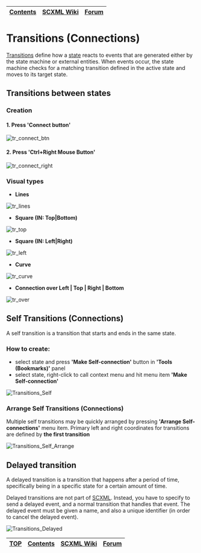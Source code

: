 <a name="top-anchor"/>

| [Contents](../README.md#table-of-contents) | [SCXML Wiki](https://alexzhornyak.github.io/SCXML-tutorial/) | [Forum](https://github.com/alexzhornyak/ScxmlEditor-Tutorial/discussions) |
|---|---|---|

# Transitions (Connections)
[Transitions](https://alexzhornyak.github.io/SCXML-tutorial/Doc/transition.html) define how a [state](https://alexzhornyak.github.io/SCXML-tutorial/Doc/state.html) reacts to events that are generated either by the state machine or external entities. When events occur, the state machine checks for a matching transition defined in the active state and moves to its target state.

## Transitions between states
### Creation
#### 1. Press 'Connect button'
![tr_connect_btn](../Images/Transition_Connect.gif)

#### 2. Press 'Ctrl+Right Mouse Button'
![tr_connect_right](../Images/Transition_ConnectCtrlRight.gif)

### Visual types
* **Lines**

![tr_lines](../Images/Transition_Lines.gif)

* **Square (IN: Top|Bottom)**

![tr_top](../Images/Transition_SquareTop.gif)

* **Square (IN: Left|Right)**

![tr_left](../Images/Transition_SquareLeft.gif)

* **Curve**

![tr_curve](../Images/Transition_Curve.gif)

* **Connection over Left | Top | Right | Bottom**

![tr_over](../Images/Transitions_ConnectionOver.gif)

## Self Transitions (Connections)
A self transition is a transition that starts and ends in the same state.
### How to create:
* select state and press **'Make Self-connection'** button in **'Tools (Bookmarks)'** panel
* select state, right-click to call context menu and hit menu item **'Make Self-connection'**

![Transitions_Self](../Images/Transitions_Self.gif)

### Arrange Self Transitions (Connections)
Multiple self transitions may be quickly arranged by pressing **'Arrange Self-connections'** menu item. Primary left and right coordinates for transitions are defined by **the first transition**

![Transitions_Self_Arrange](../Images/Transitions_Self_Arrange.gif)

## Delayed transition
A delayed transition is a transition that happens after a period of time, specifically being in a specific state for a certain amount of time.

Delayed transitions are not part of [SCXML]((https://alexzhornyak.github.io/SCXML-tutorial/)).  Instead, you have to specify to send a delayed event, and a normal transition that handles that event. The delayed event must be given a name, and also a unique identifier (in order to cancel the delayed event).

![Transitions_Delayed](../Images/Transitions_Delayed.gif)

| [TOP](#top-anchor) | [Contents](../README.md#table-of-contents) | [SCXML Wiki](https://alexzhornyak.github.io/SCXML-tutorial/) | [Forum](https://github.com/alexzhornyak/ScxmlEditor-Tutorial/discussions) |
|---|---|---|---|
